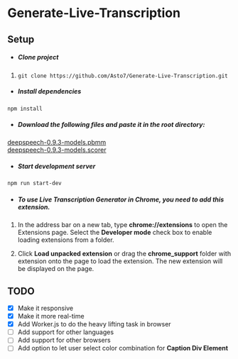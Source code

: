 # Generate-Live-Transcription

## Setup
- ##### Clone project
1. `git clone https://github.com/Asto7/Generate-Live-Transcription.git`
 
- ##### Install dependencies
```bash
npm install
```

- ##### Download the following files and paste it in the root directory:  <br />
[deepspeech-0.9.3-models.pbmm](https://github.com/mozilla/DeepSpeech/releases/download/v0.9.3/deepspeech-0.9.3-models.pbmm)  <br />
[deepspeech-0.9.3-models.scorer](https://github.com/mozilla/DeepSpeech/releases/download/v0.9.3/deepspeech-0.9.3-models.scorer)  <br />

- ##### Start development server
 ```bash
 npm run start-dev
 ```
- ##### To use Live Transcription Generator in Chrome, you need to add this extension.

1. In the address bar on a new tab, type **chrome://extensions** to open the Extensions page. Select the **Developer mode** check box to enable loading extensions from a folder.

2. Click **Load unpacked extension** or drag the **chrome_support** folder with extension onto the page to load the extension. The new extension will be displayed on the page.


## TODO

- [x] Make it responsive
- [x] Make it more real-time
- [x] Add Worker.js to do the heavy lifting task in browser
- [ ] Add support for other languages
- [ ] Add support for other browsers
- [ ] Add option to let user select color combination for **Caption Div Element**
